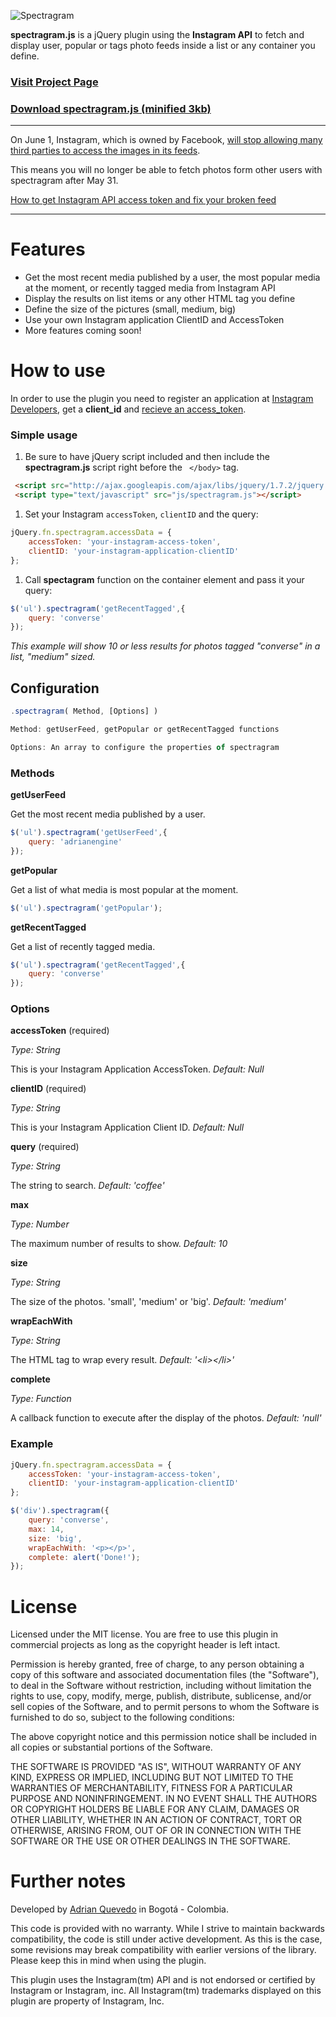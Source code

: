 ![Spectragram](http://spectragram.js.org/i/logo.png)

**spectragram.js** is a jQuery plugin using the **Instagram API** to fetch and display user, popular or tags photo feeds inside a list or any container you define.

### [Visit Project Page](http://spectragram.js.org)

### [Download spectragram.js (minified 3kb)](https://raw.github.com/adrianengine/jquery-spectragram/master/spectragram.min.js)


---

On June 1, Instagram, which is owned by Facebook, [will stop allowing many third parties to access the images in its feeds](http://techcrunch.com/2015/11/17/just-instagram/).

This means you will no longer be able to fetch photos form other users with spectragram after May 31.

[How to get Instagram API access token and fix your broken feed](https://github.com/adrianengine/jquery-spectragram/wiki/How-to-get-Instagram-API-access-token-and-fix-your-broken-feed)

---

# Features

* Get the most recent media published by a user, the most popular media at the moment, or recently tagged media from Instagram API
* Display the results on list items or any other HTML tag you define
* Define the size of the pictures (small, medium, big)
* Use your own Instagram application ClientID and AccessToken
* More features coming soon!

# How to use

In order to use the plugin you need to register an application at [Instagram Developers](http://instagram.com/developer/), get a **client_id** and [recieve an access_token](http://instagram.com/developer/authentication/).

### Simple usage

1. Be sure to have jQuery script included and then include the **spectragram.js** script right before the ``` </body>``` tag.

``` html
 <script src="http://ajax.googleapis.com/ajax/libs/jquery/1.7.2/jquery.min.js"></script>
 <script type="text/javascript" src="js/spectragram.js"></script>
```

1. Set your Instagram ```accessToken```, ```clientID``` and the query:

``` javascript
jQuery.fn.spectragram.accessData = {
	accessToken: 'your-instagram-access-token',
	clientID: 'your-instagram-application-clientID'
};
```

1. Call **spectagram** function on the container element and pass it your query:

``` javascript
$('ul').spectragram('getRecentTagged',{
	query: 'converse'
});
```

*This example will show 10 or less results for photos tagged "converse" in a list, "medium" sized.*

## Configuration

``` javascript
.spectragram( Method, [Options] )

Method: getUserFeed, getPopular or getRecentTagged functions

Options: An array to configure the properties of spectragram
```

### Methods

**getUserFeed**

Get the most recent media published by a user.

``` javascript
$('ul').spectragram('getUserFeed',{
	query: 'adrianengine'
});
```

**getPopular**

Get a list of what media is most popular at the moment.

``` javascript
$('ul').spectragram('getPopular');
```

**getRecentTagged**

Get a list of recently tagged media.

``` javascript
$('ul').spectragram('getRecentTagged',{
	query: 'converse'
});
```

### Options

**accessToken** (required)

*Type: String*

This is your Instagram Application AccessToken. *Default: Null*

**clientID** (required)

*Type: String*

This is your Instagram Application Client ID. *Default: Null*

**query** (required)

*Type: String*

The string to search. *Default: 'coffee'*

**max**

*Type: Number*

The maximum number of results to show. *Default: 10*

**size**

*Type: String*

The size of the photos. 'small', 'medium' or 'big'. *Default: 'medium'*

**wrapEachWith**

*Type: String*

The HTML tag to wrap every result. *Default: '\<li>\</li>'*

**complete**

*Type: Function*

A callback function to execute after the display of the photos. *Default: 'null'*

### Example

``` javascript
jQuery.fn.spectragram.accessData = {
	accessToken: 'your-instagram-access-token',
	clientID: 'your-instagram-application-clientID'
};

$('div').spectragram({
	query: 'converse',
	max: 14,
	size: 'big',
	wrapEachWith: '<p></p>',
	complete: alert('Done!');
});
```

# License

Licensed under the MIT license. You are free to use this plugin in commercial projects as long as the copyright header is left intact.

Permission is hereby granted, free of charge, to any person obtaining a copy of this software and associated documentation files (the "Software"), to deal in the Software without restriction, including without limitation the rights to use, copy, modify, merge, publish, distribute, sublicense, and/or sell copies of the Software, and to permit persons to whom the Software is furnished to do so, subject to the following conditions:

The above copyright notice and this permission notice shall be included in all copies or substantial portions of the Software.

THE SOFTWARE IS PROVIDED "AS IS", WITHOUT WARRANTY OF ANY KIND, EXPRESS OR IMPLIED, INCLUDING BUT NOT LIMITED TO THE WARRANTIES OF MERCHANTABILITY, FITNESS FOR A PARTICULAR PURPOSE AND NONINFRINGEMENT. IN NO EVENT SHALL THE AUTHORS OR COPYRIGHT HOLDERS BE LIABLE FOR ANY CLAIM, DAMAGES OR OTHER LIABILITY, WHETHER IN AN ACTION OF CONTRACT, TORT OR OTHERWISE, ARISING FROM, OUT OF OR IN CONNECTION WITH THE SOFTWARE OR THE USE OR OTHER DEALINGS IN THE SOFTWARE.

# Further notes

Developed by [Adrian Quevedo](http://adrianquevedo.com) in Bogotá - Colombia.

This code is provided with no warranty. While I strive to maintain backwards compatibility, the code is still under active development. As this is the case, some revisions may break compatibility with earlier versions of the library. Please keep this in mind when using the plugin.

This plugin uses the Instagram(tm) API and is not endorsed or certified by Instagram or Instagram, inc. All Instagram(tm) trademarks displayed on this plugin are property of Instagram, Inc.
